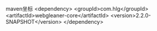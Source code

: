 maven坐标
\<dependency\>
	\<groupId\>com.hlg\</groupId\>
	\<artifactId\>webgleaner-core\</artifactId\>
	\<version\>2.2.0-SNAPSHOT\</version\>
\</dependency\>
